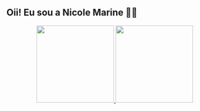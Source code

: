 ## Oii! Eu sou a Nicole Marine 🌵🍀

<div align="center">
  <a href="https://github.com/NiiMarine">
  <img height="180em" src="https://github-readme-stats.vercel.app/api?username=NiiMarine&show_icons=true&theme=highcontrast&include_all_commits=true&count_private=true"/>
  <img height="180em" src="https://github-readme-stats.vercel.app/api/top-langs/?username=NiiMArine&layout=compact&langs_count=7&theme=highcontrast"/>
</div>
